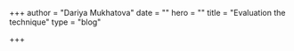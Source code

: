 +++
author = "Dariya Mukhatova"
date = ""
hero = ""
title = "Evaluation the technique"
type = "blog"

+++
